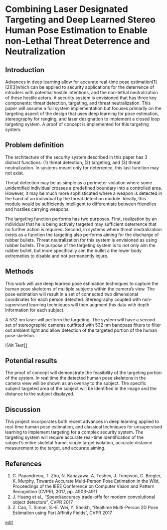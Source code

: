 # Combining Laser Designated Targeting and Deep Learned Stereo Human Pose Estimation to Enable non-Lethal Threat Deterrence and Neutralization

## Introduction

Advances in deep learning allow for accurate real-time pose estimation[1][2][3]which can be applied to security applications for the deterrence of intruders with potential hostile intentions, and the non-lethal neutralization of these hostile actors.   A security system is envisioned that has three key components: threat detection, targeting, and threat neutralization.    This paper will assume a full system implementation but focuses primarily on the targeting aspect of the design that uses deep learning for pose estimation, stereography for ranging, and laser designation to implement a closed loop targeting system.  A proof of concept is implemented for this targeting system.

## Problem definition

The architecture of the security system described in this paper has 3 distinct functions: (1) threat detection, (2) targeting, and (3) threat neutralization.  In systems meant only for deterrence, this last function may not exist.

Threat detection may be as simple as a perimeter violation where some unidentified individual crosses a predefined boundary into a controlled area.   However, it may be much more sophisticated where a weapon is detected in the hand of an individual by the threat detection module.  Ideally, this module would be sufficiently intelligent to differentiate between friendlies and hostiles carrying weapons.

The targeting function performs has two purposes.  First, realization by an individual that he is being actively targeted may sufficient deterrence that no further action is required.  Second, in systems where threat neutralization exists as a function the targeting also performs aiming for the discharge of rubber bullets.
Threat neutralization for this system is envisioned as using rubber bullets.  The purpose of the targeting system is to not only aim the rubber bullet, but more specifically aim the bullet a the lower body extremeties to disable and not permanently injure.  

## Methods

This work will use deep learned pose estimation techniques to capture the human pose skeletons of multiple subjects within the camera’s view.  The pose estimation will result in a set of connected two dimensional coordinates for each person detected.   Stereography coupled with non-supervised learning techniques will then augment this data with depth information for each subject.  

A 532 nm laser will perform the targeting.   The system will have a second set of stereographic cameras outfitted with 532 nm bandpass filters to filter out ambient light and allow detection of the targeted portion of the human pose skeleton.

![Alt Text][1](https://1.bp.blogspot.com/-3y9qZTiQ-Xg/XzVsslu98RI/AAAAAAAAGXg/hpkLt16_qmoeqtdW1NBlryODgA-6Wq-RACLcBGAsYHQ/s427/Image2.gif)

## Potential results

The proof of concept will demonstrate the feasibility of the targeting portion of the system.   In real time the detected human pose skeletons in the camera view will be shown as an overlay to the subject.  The specific subject targeted area of the subject will be identified in the image and the distance to the subject displayed.

## Discussion

This project incorporates both recent advances in deep learning applied to real-time human pose estimation, and classical techniques for unsupervised learning to implement targeting for a complex security system.  The targeting system will require accurate real-time identification of the subject’s entire skeletal frame, single target isolation, accurate distance measurement to the target, and accurate aiming.

## References

1.    G. Papandreou, T. Zhu, N. Kanazawa, A. Toshev, J. Tompson, C. Bregler, K. Murphy, Towards Accurate Multi-Person Pose Estimation in the Wild, Proceedings of the IEEE      Conference on Computer Vision and Pattern Recognition (CVPR), 2017, pp. 4903-4911
2.    J. Huang et al., “Speed/accuracy trade-offs for modern convolutional object detectors”, CVPR 2017  
3.    Z. Cao, T. Simon, S.-E. Wei, Y. Sheikh, “Realtime Multi-Person 2D Pose Estimation using Part Affinity Fields”, CVPR 2017

[edit](https://github.com/BurchallCooper/CS7641-Project/edit/gh-pages/index.md) 


